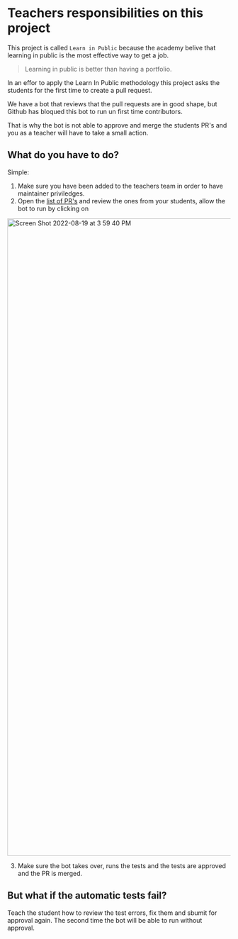 # Teachers responsibilities on this project

This project is called `Learn in Public` because the academy belive that learning in public is the most effective way to get a job.

> Learning in public is better than having a portfolio.

In an effor to apply the Learn In Public methodology this project asks the students for the first time to create a pull request.

We have a bot that reviews that the pull requests are in good shape, but Github has bloqued this bot to run un first time contributors.

That is why the bot is not able to approve and merge the students PR's and you as a teacher will have to take a small action.

## What do you have to do?

Simple: 
1. Make sure you have been added to the teachers team in order to have maintainer priviledges.
2. Open the [list of PR's](https://github.com/4GeeksAcademy/About-4Geeks-Academy/pulls) and review the ones from your students, allow the bot to run by clicking on 

<img width="1439" alt="Screen Shot 2022-08-19 at 3 59 40 PM" src="https://user-images.githubusercontent.com/426452/185697948-dc1ddc31-278f-43c5-8ac4-16aee8cb4520.png">

3. Make sure the bot takes over, runs the tests and the tests are approved and the PR is merged.

## But what if the automatic tests fail?

Teach the student how to review the test errors, fix them and sbumit for approval again.
The second time the bot will be able to run without approval.

